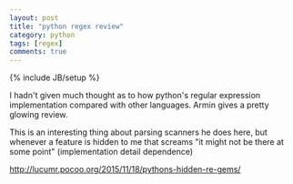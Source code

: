 ```yaml
---
layout: post
title: "python regex review"
category: python
tags: [regex]
comments: true
---
```

{% include JB/setup %}

I hadn't given much thought as to how python's regular expression implementation compared with other languages.  Armin gives a pretty glowing review.
  
This is an interesting thing about parsing scanners he does here, but whenever a feature is hidden to me that screams "it might not be there at some point" (implementation detail dependence)
  
<http://lucumr.pocoo.org/2015/11/18/pythons-hidden-re-gems/>

